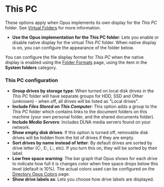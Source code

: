 # This PC

These options apply when Opus implements its own display for the *This PC* folder. See [Virtual Folders](../virtual_folders/README.md) for more information.

- **Use the Opus implementation for the This PC folder**: Lets you enable or disable native display for the virtual *This PC* folder. When native display is on, you can configure the appearance of the folder below.

You can configure the file display format for *This PC* when the native display is enabled using the [Folder Formats](../folder_formats/README.md) page, using the item in the **System folders** category.

### This PC configuration

- **Group drives by storage type**: When turned on local disk drives in the *This PC* folder will have separate groups for HDD, SSD and Other (unknown) - when off, all drives will be listed as "Local drives".
- **Include *Files Stored on This Computer***: This option adds a group to the *This PC* folder which contains links to the document folders on this machine (your own personal folder, and the shared documents folder).
- **Include *Media Servers***: Includes DLNA media servers found on your network.
- **Show empty disk drives**: If this option is turned off, removable disk drives will be hidden from the list of drives if they are empty.
- **Sort drives by name instead of letter**: By default drives are sorted by drive letter (C:, E:, L:, etc). If you turn this on, they will be sorted by their label.
- **Low free space warning**: The bar graph that Opus shows for each drive to indicate how full it is changes color when free space drops below this level (default is 10%). The actual colors used can be configured on the [Directory Opus Colors](../../colors_and_fonts/directory_opus_colors.md) page.
- **Show drive labels as**: Lets you choose how drive labels are displayed.
